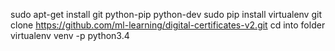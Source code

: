 sudo apt-get install git python-pip python-dev 
sudo pip install virtualenv
git clone https://github.com/ml-learning/digital-certificates-v2.git
cd into folder
virtualenv venv -p python3.4